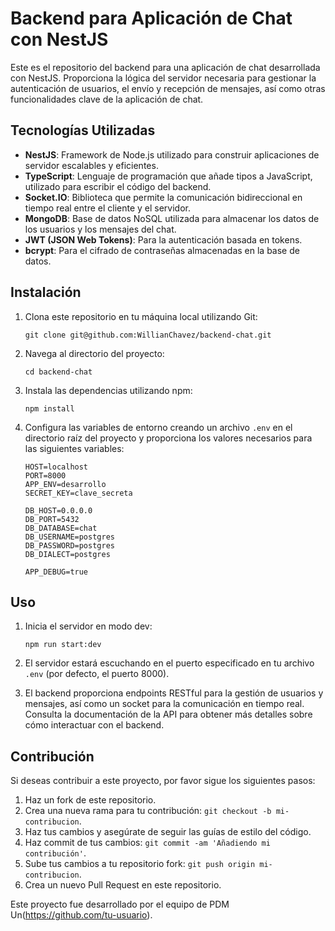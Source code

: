 # Backend para Aplicación de Chat con NestJS

Este es el repositorio del backend para una aplicación de chat desarrollada con NestJS. Proporciona la lógica del servidor necesaria para gestionar la autenticación de usuarios, el envío y recepción de mensajes, así como otras funcionalidades clave de la aplicación de chat.

## Tecnologías Utilizadas

- **NestJS**: Framework de Node.js utilizado para construir aplicaciones de servidor escalables y eficientes.
- **TypeScript**: Lenguaje de programación que añade tipos a JavaScript, utilizado para escribir el código del backend.
- **Socket.IO**: Biblioteca que permite la comunicación bidireccional en tiempo real entre el cliente y el servidor.
- **MongoDB**: Base de datos NoSQL utilizada para almacenar los datos de los usuarios y los mensajes del chat.
- **JWT (JSON Web Tokens)**: Para la autenticación basada en tokens.
- **bcrypt**: Para el cifrado de contraseñas almacenadas en la base de datos.

## Instalación

1. Clona este repositorio en tu máquina local utilizando Git:

    ```
    git clone git@github.com:WillianChavez/backend-chat.git
    ```

2. Navega al directorio del proyecto:

    ```
    cd backend-chat
    ```

3. Instala las dependencias utilizando npm:

    ```
    npm install
    ```

4. Configura las variables de entorno creando un archivo `.env` en el directorio raíz del proyecto y proporciona los valores necesarios para las siguientes variables:

    ```
    HOST=localhost
    PORT=8000
    APP_ENV=desarrollo
    SECRET_KEY=clave_secreta

    DB_HOST=0.0.0.0
    DB_PORT=5432
    DB_DATABASE=chat
    DB_USERNAME=postgres
    DB_PASSWORD=postgres
    DB_DIALECT=postgres

    APP_DEBUG=true
    ```

## Uso

1. Inicia el servidor en modo dev:

    ```
    npm run start:dev
    ```

2. El servidor estará escuchando en el puerto especificado en tu archivo `.env` (por defecto, el puerto 8000).

3. El backend proporciona endpoints RESTful para la gestión de usuarios y mensajes, así como un socket para la comunicación en tiempo real. Consulta la documentación de la API para obtener más detalles sobre cómo interactuar con el backend.

## Contribución

Si deseas contribuir a este proyecto, por favor sigue los siguientes pasos:

1. Haz un fork de este repositorio.
2. Crea una nueva rama para tu contribución: `git checkout -b mi-contribucion`.
3. Haz tus cambios y asegúrate de seguir las guías de estilo del código.
4. Haz commit de tus cambios: `git commit -am 'Añadiendo mi contribución'`.
5. Sube tus cambios a tu repositorio fork: `git push origin mi-contribucion`.
6. Crea un nuevo Pull Request en este repositorio.


Este proyecto fue desarrollado por el equipo de PDM Un(https://github.com/tu-usuario).

